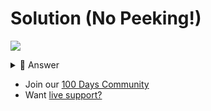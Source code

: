 # Solution (No Peeking!)
![](https://www.youtube.com/watch?v=5NpIRejBPiQ)

<details> <summary> 👀 Answer </summary>

```python

import random

bingo = []

def ran():
  number = random.randint(1,90)
  return number

def prettyPrint():
  for row in bingo:
    print(row)

numbers = []
for i in range(8):
  numbers.append(ran())

numbers.sort()

bingo = [ [ numbers[0], numbers[1], numbers[2]],
          [ numbers[3], "BINGO", numbers[4] ],
          [ numbers [5], numbers[6], numbers[7]]
        ]

prettyPrint()

```

</details>

- Join our [100 Days Community](https://replit.com/100-days-help)
- Want [live support?](https://replit.com/replit-101)